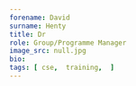 ```yaml
---
forename: David
surname: Henty
title: Dr
role: Group/Programme Manager
image_src: null.jpg
bio: 
tags: [ cse,  training,  ] 
---
```

